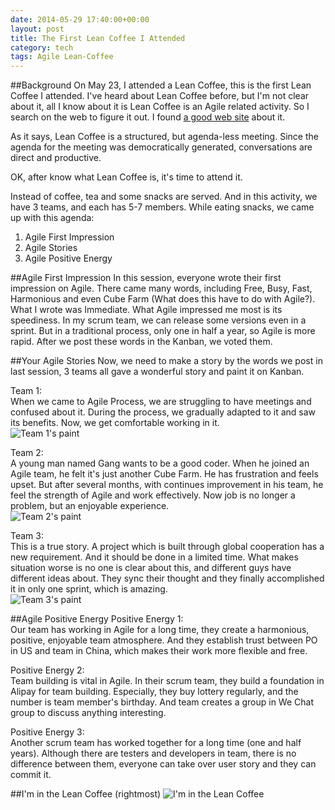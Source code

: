 ```yaml
---
date: 2014-05-29 17:40:00+00:00
layout: post
title: The First Lean Coffee I Attended
category: tech
tags: Agile Lean-Coffee
---
```

##Background
On May 23, I attended a Lean Coffee, this is the first Lean Coffee I attended. I've heard about Lean Coffee before, but I'm not clear about it, all I know about it is Lean Coffee is an Agile related activity. So I search on the web to figure it out. I found [a good web site][1] about it.

As it says, Lean Coffee is a structured, but agenda-less meeting. Since the agenda for the meeting was democratically generated, conversations are direct and productive.

OK, after know what Lean Coffee is, it's time to attend it.

Instead of coffee, tea and some snacks are served. And in this activity, we have 3 teams, and each has 5-7 members. While eating snacks, we came up with this agenda: 

1. Agile First Impression
2. Agile Stories
3. Agile Positive Energy

##Agile First Impression
In this session, everyone wrote their first impression on Agile. There came many words, including Free, Busy, Fast, Harmonious and even Cube Farm (What does this have to do with Agile?). What I wrote was Immediate. What Agile impressed me most is its speediness. In my scrum team, we can release some versions even in a sprint. But in a traditional process, only one in half a year, so Agile is more rapid. After we post these words in the Kanban, we voted them.

##Your Agile Stories
Now, we need to make a story by the words we post in last session, 3 teams all gave a wonderful story and paint it on Kanban.

Team 1:   
When we came to Agile Process, we are struggling to have meetings and confused about it. During the process, we gradually adapted to it and saw its benefits. Now, we get comfortable working in it.  
![Team 1's paint](http://helloowen.com/album/pics/Story1.png "Team 1's paint")

Team 2:     
A young man named Gang wants to be a good coder. When he joined an Agile team, he felt it's just another Cube Farm. He has frustration and feels upset. But after several months, with continues improvement in his team, he feel the strength of Agile and work effectively. Now job is no longer a problem, but an enjoyable experience.  
![Team 2's paint](http://helloowen.com/album/pics/Story2.png "Team 2's paint")

Team 3:     
This is a true story. A project which is built through global cooperation has a new requirement. And it should be done in a limited time. What makes situation worse is no one is clear about this, and different guys have different ideas about. They sync their thought and they finally accomplished it in only one sprint, which is amazing.  
![Team 3's paint](http://helloowen.com/album/pics/Story3.png "Team 3's paint")

##Agile Positive Energy
Positive Energy 1:  
Our team has working in Agile for a long time, they create a harmonious, positive, enjoyable team atmosphere. And they establish trust between PO in US and team in China, which makes their work more flexible and free.

Positive Energy 2:   
Team building is vital in Agile. In their scrum team, they build a foundation in Alipay for team building. Especially, they buy lottery regularly, and the number is team member's birthday. And team creates a group in We Chat group to discuss anything interesting.

Positive Energy 3:   
Another scrum team has worked together for a long time (one and half years). Although there are testers and developers in team, there is no difference between them, everyone can take over user story and they can commit it.

##I'm in the Lean Coffee (rightmost)
![I'm in the Lean Coffee](http://helloowen.com/album/pics/me.png "I'm in the Lean Coffee")

[1]:http://leancoffee.org/
